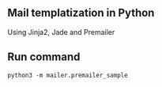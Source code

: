## Mail templatization in Python

Using Jinja2, Jade and Premailer

## Run command
```
python3 -m mailer.premailer_sample
```